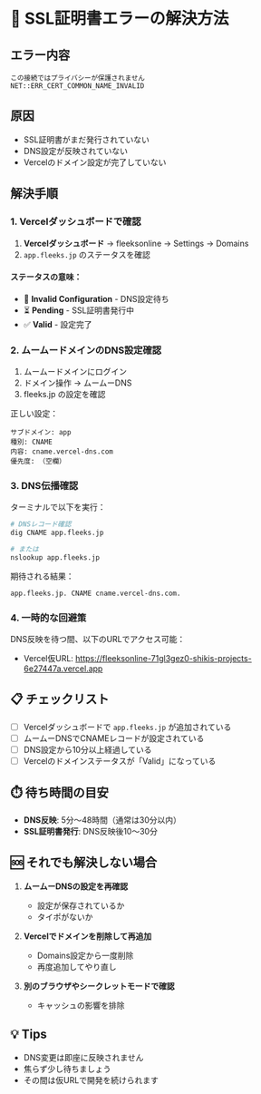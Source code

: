 # 🔧 SSL証明書エラーの解決方法

## エラー内容
```
この接続ではプライバシーが保護されません
NET::ERR_CERT_COMMON_NAME_INVALID
```

## 原因
- SSL証明書がまだ発行されていない
- DNS設定が反映されていない
- Vercelのドメイン設定が完了していない

## 解決手順

### 1. Vercelダッシュボードで確認

1. **Vercelダッシュボード** → fleeksonline → Settings → Domains
2. `app.fleeks.jp` のステータスを確認

#### ステータスの意味：
- 🔄 **Invalid Configuration** - DNS設定待ち
- ⏳ **Pending** - SSL証明書発行中
- ✅ **Valid** - 設定完了

### 2. ムームードメインのDNS設定確認

1. ムームードメインにログイン
2. ドメイン操作 → ムームーDNS
3. fleeks.jp の設定を確認

正しい設定：
```
サブドメイン: app
種別: CNAME
内容: cname.vercel-dns.com
優先度: （空欄）
```

### 3. DNS伝播確認

ターミナルで以下を実行：
```bash
# DNSレコード確認
dig CNAME app.fleeks.jp

# または
nslookup app.fleeks.jp
```

期待される結果：
```
app.fleeks.jp. CNAME cname.vercel-dns.com.
```

### 4. 一時的な回避策

DNS反映を待つ間、以下のURLでアクセス可能：
- Vercel仮URL: https://fleeksonline-71gl3gez0-shikis-projects-6e27447a.vercel.app

## 📋 チェックリスト

- [ ] Vercelダッシュボードで `app.fleeks.jp` が追加されている
- [ ] ムームーDNSでCNAMEレコードが設定されている
- [ ] DNS設定から10分以上経過している
- [ ] Vercelのドメインステータスが「Valid」になっている

## ⏱️ 待ち時間の目安

- **DNS反映**: 5分〜48時間（通常は30分以内）
- **SSL証明書発行**: DNS反映後10〜30分

## 🆘 それでも解決しない場合

1. **ムームーDNSの設定を再確認**
   - 設定が保存されているか
   - タイポがないか

2. **Vercelでドメインを削除して再追加**
   - Domains設定から一度削除
   - 再度追加してやり直し

3. **別のブラウザやシークレットモードで確認**
   - キャッシュの影響を排除

## 💡 Tips

- DNS変更は即座に反映されません
- 焦らず少し待ちましょう
- その間は仮URLで開発を続けられます